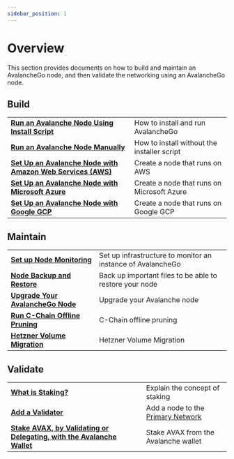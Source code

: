 ```yaml
---
sidebar_position: 1
---
```


# Overview

This section provides documents on how to build and maintain an AvalancheGo node, and then validate the networking using an AvalancheGo node.

## Build
|  |  |
| :--- | :--- |
| [**Run an Avalanche Node Using Install Script**](./build/set-up-node-with-installer.md) | How to install and run AvalancheGo |
| [**Run an Avalanche Node Manually**](./build/run-avalanche-node.md) | How to install without the installer script |
| [**Set Up an Avalanche Node with Amazon Web Services (AWS)**](./build/cloud/setting-up-an-avalanche-node-with-amazon-web-services-aws.md) | Create a node that runs on AWS |
| [**Set Up an Avalanche Node with Microsoft Azure**](./build/cloud/set-up-an-avalanche-node-with-microsoft-azure.md) | Create a node that runs on Microsoft Azure |
| [**Set Up an Avalanche Node with Google GCP**](./build/cloud/set-up-an-avalanche-node-with-google-cloud-platform.md) | Create a node that runs on Google GCP |


## Maintain
|  |  |
| :--- | :--- |
| [**Set up Node Monitoring**](./maintain/setting-up-node-monitoring.md) | Set up infrastructure to monitor an instance of AvalancheGo |
| [**Node Backup and Restore**](./maintain/node-backup-and-restore.md) | Back up important files to be able to restore your node |
| [**Upgrade Your AvalancheGo Node**](./maintain/upgrade-your-avalanchego-node.mdx) | Upgrade your Avalanche node |
| [**Run C-Chain Offline Pruning**](./maintain/run-offline-pruning.md) | C-Chain offline pruning |
| [**Hetzner Volume Migration**](./maintain/hetzner-volume-migration.md) | Hetzner Volume Migration |

## Validate
|  |  |
| :--- | :--- |
| [**What is Staking?**](./validate/staking.md) | Explain the concept of staking |
| [**Add a Validator**](./validate/add-a-validator.md) | Add a node to the [Primary Network](../../../learn/platform-overview/README.md) |
| [**Stake AVAX, by Validating or Delegating, with the Avalanche Wallet**](./validate/staking-avax-by-validating-or-delegating-with-the-avalanche-wallet.md) | Stake AVAX from the Avalanche wallet |